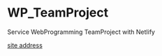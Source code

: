 # WP_TeamProject

Service WebProgramming TeamProject with Netlify

[site address](https://spiffy-bubblegum-2fbcfa.netlify.app)
